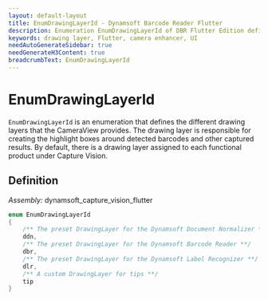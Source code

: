 ```yaml
---
layout: default-layout
title: EnumDrawingLayerId - Dynamsoft Barcode Reader Flutter
description: Enumeration EnumDrawingLayerId of DBR Flutter Edition defines the different drawing layers that the CameraView provides.
keywords: drawing layer, Flutter, camera enhancer, UI
needAutoGenerateSidebar: true
needGenerateH3Content: true
breadcrumbText: EnumDrawingLayerId
---
```


# EnumDrawingLayerId

`EnumDrawingLayerId` is an enumeration that defines the different drawing layers that the CameraView provides. The drawing layer is responsible for creating the highlight boxes around detected barcodes and other captured results. By default, there is a drawing layer assigned to each functional product under Capture Vision. 

## Definition

*Assembly:* dynamsoft_capture_vision_flutter

```dart
enum EnumDrawingLayerId
{
    /** The preset DrawingLayer for the Dynamsoft Document Normalizer **/
    ddn,
    /** The preset DrawingLayer for the Dynamsoft Barcode Reader **/
    dbr,
    /** The preset DrawingLayer for the Dynamsoft Label Recognizer **/
    dlr,
    /** A custom DrawingLayer for tips **/
    tip
}
```
